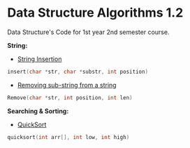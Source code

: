 # Data Structure Algorithms 1.2  
Data Structure's Code for 1st year 2nd semester course.

**String:**

- [String Insertion](https://github.com/shaswata56/automatic-eureka/blob/master/implementation/string/Insert.c)
 

```c
insert(char *str, char *substr, int position) 
```

- [Removing sub-string from a string](https://github.com/shaswata56/automatic-eureka/blob/master/implementation/string/Remove.c)

```c
Remove(char *str, int position, int len) 
```

**Searching & Sorting:**

- [QuickSort](https://github.com/shaswata56/automatic-eureka/blob/master/implementation/sorting/QuickSort.c)

```c
quicksort(int arr[], int low, int high)
```
